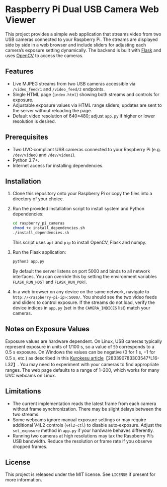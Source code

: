 # Raspberry Pi Dual USB Camera Web Viewer

This project provides a simple web application that streams video from two USB
cameras connected to your Raspberry Pi. The streams are displayed side by side in a
web browser and include sliders for adjusting each camera’s exposure setting
dynamically. The backend is built with [Flask](https://flask.palletsprojects.com)
and uses [OpenCV](https://opencv.org) to access the cameras.

## Features

- Live MJPEG streams from two USB cameras accessible via `/video_feed/1` and
  `/video_feed/2` endpoints.
- Single HTML page (`index.html`) showing both streams and controls for exposure.
- Adjustable exposure values via HTML range sliders; updates are sent to the
  server without reloading the page.
- Default video resolution of 640×480; adjust `app.py` if higher or lower
  resolution is desired.

## Prerequisites

- Two UVC‑compliant USB cameras connected to your Raspberry Pi (e.g. `/dev/video0`
  and `/dev/video1`).
- Python 3.7+.
- Internet access for installing dependencies.

## Installation

1. Clone this repository onto your Raspberry Pi or copy the files into a
   directory of your choice.
2. Run the provided installation script to install system and Python
   dependencies:

   ```bash
   cd raspberry_pi_cameras
   chmod +x install_dependencies.sh
   ./install_dependencies.sh
   ```

   This script uses `apt` and `pip` to install OpenCV, Flask and numpy.

3. Run the Flask application:

   ```bash
   python3 app.py
   ```

   By default the server listens on port 5000 and binds to all network
   interfaces. You can override this by setting the environment variables
   `FLASK_RUN_HOST` and `FLASK_RUN_PORT`.

4. In a web browser on any device on the same network, navigate to
   `http://<raspberry-pi-ip>:5000/`. You should see the two video feeds and
   sliders to control exposure. If the streams do not load, verify the device
   indices in `app.py` (set in the `CAMERA_INDICES` list) match your cameras.

## Notes on Exposure Values

Exposure values are hardware dependent. On Linux, USB cameras typically
represent exposure in units of 1/100 s, so a value of `50` corresponds to a
0.5 s exposure. On Windows the values can be negative (0 for 1 s, −1 for 0.5 s,
 etc.) as described in this [Kurokesu article](https://www.kurokesu.com/main/2020/05/22/uvc-camera-exposure-timing-in-opencv/)【283390783303547†L16-L32】. You may
need to experiment with your cameras to find appropriate ranges. The web page
defaults to a range of 1–200, which works for many UVC webcams on Linux.

## Limitations

- The current implementation reads the latest frame from each camera without
  frame synchronization. There may be slight delays between the two streams.
- Some webcams ignore manual exposure settings or may require additional
  V4L2 controls (`v4l2-ctl`) to disable auto‑exposure. Adjust the `set_exposure`
  method in `app.py` if your hardware behaves differently.
- Running two cameras at high resolutions may tax the Raspberry Pi’s USB
  bandwidth. Reduce the resolution or frame rate if you observe dropped frames.

## License

This project is released under the MIT license. See `LICENSE` if present for
more information.
